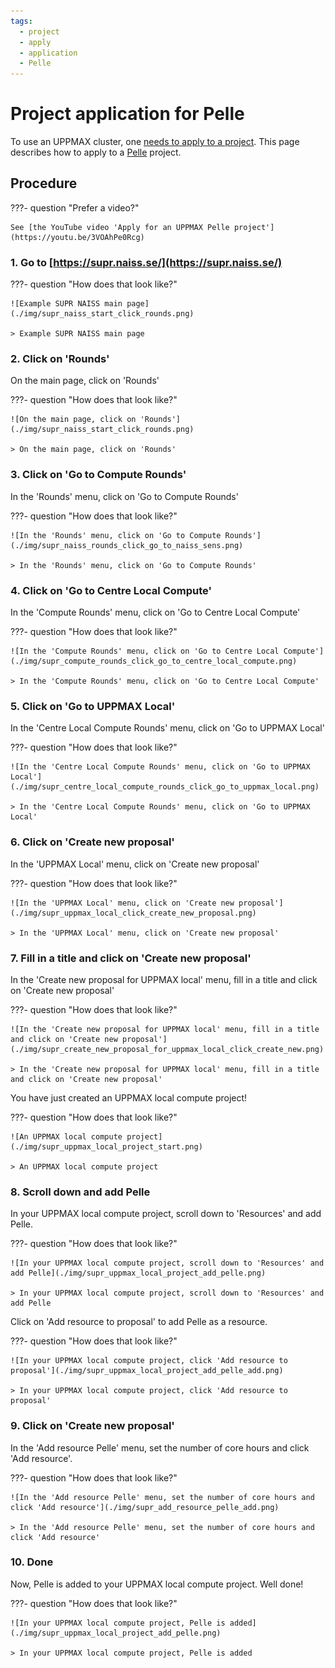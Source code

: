 ```yaml
---
tags:
  - project
  - apply
  - application
  - Pelle
---
```


# Project application for Pelle

To use an UPPMAX cluster, one [needs to apply to a project](project_apply.md).
This page describes how to apply to a [Pelle](../cluster_guides/pelle.md) project.

## Procedure

???- question "Prefer a video?"

    See [the YouTube video 'Apply for an UPPMAX Pelle project'](https://youtu.be/3VOAhPe0Rcg)

### 1. Go to [https://supr.naiss.se/](https://supr.naiss.se/)

???- question "How does that look like?"

    ![Example SUPR NAISS main page](./img/supr_naiss_start_click_rounds.png)

    > Example SUPR NAISS main page

### 2. Click on 'Rounds'

On the main page, click on 'Rounds'

???- question "How does that look like?"

    ![On the main page, click on 'Rounds'](./img/supr_naiss_start_click_rounds.png)

    > On the main page, click on 'Rounds'

### 3. Click on 'Go to Compute Rounds'

In the 'Rounds' menu, click on 'Go to Compute Rounds'

???- question "How does that look like?"

    ![In the 'Rounds' menu, click on 'Go to Compute Rounds'](./img/supr_naiss_rounds_click_go_to_naiss_sens.png)

    > In the 'Rounds' menu, click on 'Go to Compute Rounds'

### 4. Click on 'Go to Centre Local Compute'

In the 'Compute Rounds' menu, click on 'Go to Centre Local Compute'

???- question "How does that look like?"

    ![In the 'Compute Rounds' menu, click on 'Go to Centre Local Compute'](./img/supr_compute_rounds_click_go_to_centre_local_compute.png)

    > In the 'Compute Rounds' menu, click on 'Go to Centre Local Compute'

### 5. Click on 'Go to UPPMAX Local'

In the 'Centre Local Compute Rounds' menu, click on 'Go to UPPMAX Local'

???- question "How does that look like?"

    ![In the 'Centre Local Compute Rounds' menu, click on 'Go to UPPMAX Local'](./img/supr_centre_local_compute_rounds_click_go_to_uppmax_local.png)

    > In the 'Centre Local Compute Rounds' menu, click on 'Go to UPPMAX Local'

### 6. Click on 'Create new proposal'

In the 'UPPMAX Local' menu, click on 'Create new proposal'

???- question "How does that look like?"

    ![In the 'UPPMAX Local' menu, click on 'Create new proposal'](./img/supr_uppmax_local_click_create_new_proposal.png)

    > In the 'UPPMAX Local' menu, click on 'Create new proposal'

### 7. Fill in a title and click on 'Create new proposal'

In the 'Create new proposal for UPPMAX local' menu, fill in a title and click on 'Create new proposal'

???- question "How does that look like?"

    ![In the 'Create new proposal for UPPMAX local' menu, fill in a title and click on 'Create new proposal'](./img/supr_create_new_proposal_for_uppmax_local_click_create_new.png)

    > In the 'Create new proposal for UPPMAX local' menu, fill in a title and click on 'Create new proposal'

You have just created an UPPMAX local compute project!

???- question "How does that look like?"

    ![An UPPMAX local compute project](./img/supr_uppmax_local_project_start.png)

    > An UPPMAX local compute project

### 8. Scroll down and add Pelle

In your UPPMAX local compute project, scroll down to 'Resources' and add Pelle.

???- question "How does that look like?"

    ![In your UPPMAX local compute project, scroll down to 'Resources' and add Pelle](./img/supr_uppmax_local_project_add_pelle.png)

    > In your UPPMAX local compute project, scroll down to 'Resources' and add Pelle

Click on 'Add resource to proposal' to add Pelle as a resource.

???- question "How does that look like?"

    ![In your UPPMAX local compute project, click 'Add resource to proposal'](./img/supr_uppmax_local_project_add_pelle_add.png)

    > In your UPPMAX local compute project, click 'Add resource to proposal'

### 9. Click on 'Create new proposal'

In the 'Add resource Pelle' menu, set the number of core hours and click 'Add resource'.

???- question "How does that look like?"

    ![In the 'Add resource Pelle' menu, set the number of core hours and click 'Add resource'](./img/supr_add_resource_pelle_add.png)

    > In the 'Add resource Pelle' menu, set the number of core hours and click 'Add resource'

### 10. Done

Now, Pelle is added to your UPPMAX local compute project. Well done!

???- question "How does that look like?"

    ![In your UPPMAX local compute project, Pelle is added](./img/supr_uppmax_local_project_add_pelle.png)

    > In your UPPMAX local compute project, Pelle is added
